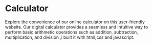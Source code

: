 # Calculator
Explore the convenience of our online calculator on this user-friendly website. Our digital calculator provides a seamless and intuitive way to perform basic arithmetic operations such as addition, subtraction, multiplication, and division ,i built it with html,css and javascript.
